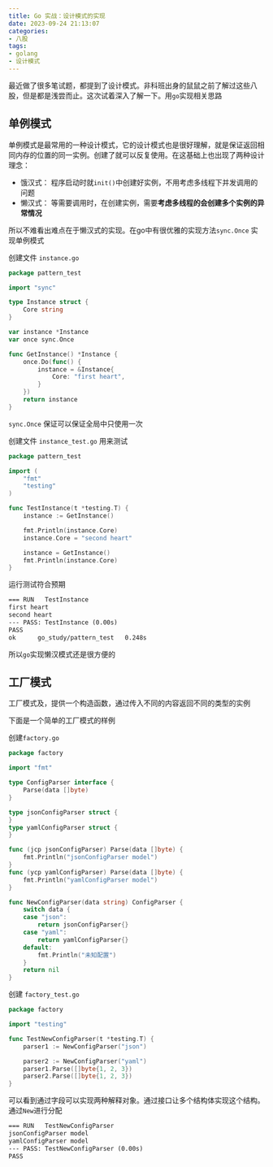 ```yaml
---
title: Go 实战：设计模式的实现
date: 2023-09-24 21:13:07
categories:
- 八股
tags:
- golang
- 设计模式
---
```


最近做了很多笔试题，都提到了设计模式。非科班出身的鼠鼠之前了解过这些八股，但是都是浅尝而止。这次试着深入了解一下。用`go`实现相关思路

## 单例模式

单例模式是最常用的一种设计模式，它的设计模式也是很好理解，就是保证返回相同内存的位置的同一实例。创建了就可以反复使用。在这基础上也出现了两种设计理念：

- 饿汉式： 程序启动时就`init()`中创建好实例，不用考虑多线程下并发调用的问题
- 懒汉式： 等需要调用时，在创建实例，需要**考虑多线程的会创建多个实例的异常情况**


所以不难看出难点在于懒汉式的实现。在go中有很优雅的实现方法`sync.Once` 实现单例模式

创建文件 `instance.go` 
```go
package pattern_test

import "sync"

type Instance struct {
	Core string
}

var instance *Instance
var once sync.Once

func GetInstance() *Instance {
	once.Do(func() {
		instance = &Instance{
			Core: "first heart",
		}
	})
	return instance
}

```

`sync.Once` 保证可以保证全局中只使用一次

创建文件 `instance_test.go` 用来测试

```go
package pattern_test

import (
	"fmt"
	"testing"
)

func TestInstance(t *testing.T) {
	instance := GetInstance()

	fmt.Println(instance.Core)
	instance.Core = "second heart"

	instance = GetInstance()
	fmt.Println(instance.Core)
}

```

运行测试符合预期

```txt
=== RUN   TestInstance
first heart
second heart
--- PASS: TestInstance (0.00s)
PASS
ok      go_study/pattern_test   0.248s
```

所以`go`实现懒汉模式还是很方便的


## 工厂模式

工厂模式及，提供一个构造函数，通过传入不同的内容返回不同的类型的实例

下面是一个简单的工厂模式的样例

创建`factory.go`

```go
package factory

import "fmt"

type ConfigParser interface {
	Parse(data []byte)
}

type jsonConfigParser struct {
}
type yamlConfigParser struct {
}

func (jcp jsonConfigParser) Parse(data []byte) {
	fmt.Println("jsonConfigParser model")
}
func (ycp yamlConfigParser) Parse(data []byte) {
	fmt.Println("yamlConfigParser model")
}

func NewConfigParser(data string) ConfigParser {
	switch data {
	case "json":
		return jsonConfigParser{}
	case "yaml":
		return yamlConfigParser{}
	default:
		fmt.Println("未知配置")
	}
	return nil
}

```

创建 `factory_test.go`

```go
package factory

import "testing"

func TestNewConfigParser(t *testing.T) {
	parser1 := NewConfigParser("json")

	parser2 := NewConfigParser("yaml")
	parser1.Parse([]byte{1, 2, 3})
	parser2.Parse([]byte{1, 2, 3})
}
```

可以看到通过字段可以实现两种解释对象。通过接口让多个结构体实现这个结构。通过`New`进行分配

```txt
=== RUN   TestNewConfigParser
jsonConfigParser model
yamlConfigParser model
--- PASS: TestNewConfigParser (0.00s)
PASS
```